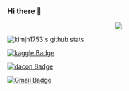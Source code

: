 ### Hi there 👋

<!--
**kimjh1753/kimjh1753** is a ✨ _special_ ✨ repository because its `README.md` (this file) appears on your GitHub profile.

Here are some ideas to get you started:

- 🔭 I’m currently working on ...
- 🌱 I’m currently learning ...
- 👯 I’m looking to collaborate on ...
- 🤔 I’m looking for help with ...
- 💬 Ask me about ...
- 📫 How to reach me: ...
- 😄 Pronouns: ...
- ⚡ Fun fact: ...
-->

<div align=center>
	
<a href="https://hits.seeyoufarm.com"><img src="https://hits.seeyoufarm.com/api/count/incr/badge.svg?url=https%3A%2F%2Fgithub.com%2Fkimjh1753&count_bg=%2379C83D&title_bg=%23555555&icon=&icon_color=%23E7E7E7&title=hits&edge_flat=false"/></a>
	
</div>


![kimjh1753's github stats](https://github-readme-stats.vercel.app/api?username=kimjh1753&show_icons=true)

[![kaggle Badge](https://img.shields.io/badge/-LinkedIn-blue?style=flat-square&logo=Linkedin&logoColor=white&link=https://www.kaggle.com/kimjh1753)](https://www.kaggle.com/kimjh1753)
	
[![dacon Badge](https://img.shields.io/badge/Youtube-ff0000?style=flat-square&logo=youtube&link=https://dacon.io/myprofile/417356/home)](https://dacon.io/myprofile/417356/home)
		
[![Gmail Badge](https://img.shields.io/badge/Gmail-d14836?style=flat-square&logo=Gmail&logoColor=white&link=mailto:kimjh1753@gmail.com)](mailto:kimjh1753@gmail.com)
